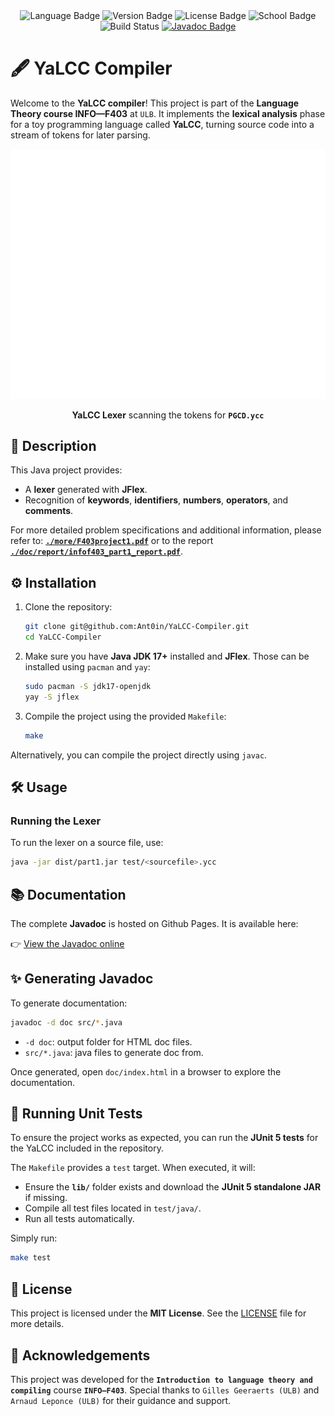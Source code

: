 <!-- markdownlint-disable MD033 MD041 MD007 -->

<!-- pretty badges -->
<div align="center">
  <img src="https://img.shields.io/badge/Language-Java-red" alt="Language Badge"/>
  <img src="https://img.shields.io/badge/Version-1.0.1-blue" alt="Version Badge">
  <img src="https://img.shields.io/badge/License-MIT-dark_green.svg" alt="License Badge"/>
  <img src="https://img.shields.io/badge/School-ULB-yellow" alt="School Badge"/>
  <img src="https://github.com/Ant0in/YaLCC-Compiler/actions/workflows/ci.yml/badge.svg" alt="Build Status"/>
  <a href="https://ant0in.github.io/YaLCC-Compiler/package-summary.html">
    <img src="https://img.shields.io/badge/Docs-Javadoc-brightgreen.svg" alt="Javadoc Badge"/>
  </a>
</div>

# 🖋️ YaLCC Compiler

Welcome to the **YaLCC compiler**! This project is part of the **Language Theory course INFO—F403** at `ULB`. It implements the **lexical analysis** phase for a toy programming language called **YaLCC**, turning source code into a stream of tokens for later parsing.

<div align="center">
  <img src="more/lexer_demo.svg" alt="lexer demo" width="600"/>
  <p><b>YaLCC Lexer</b> scanning the tokens for <b><code>PGCD.ycc</code></b></p>
</div>

## 📜 Description

This Java project provides:

- A **lexer** generated with **JFlex**.
- Recognition of **keywords**, **identifiers**, **numbers**, **operators**, and **comments**.

For more detailed problem specifications and additional information, please refer to: [**`./more/F403project1.pdf`**](more/F403project1.pdf) or to the report [**`./doc/report/infof403_part1_report.pdf`**](doc/report/infof403_part1_report.pdf).

## ⚙️ Installation

1. Clone the repository:

    ```sh
    git clone git@github.com:Ant0in/YaLCC-Compiler.git
    cd YaLCC-Compiler
    ```

2. Make sure you have **Java JDK 17+** installed and **JFlex**. Those can be installed using `pacman` and `yay`:

    ```sh
    sudo pacman -S jdk17-openjdk
    yay -S jflex
    ```

3. Compile the project using the provided `Makefile`:

    ```sh
    make
    ```

Alternatively, you can compile the project directly using `javac`.

## 🛠️ Usage

### Running the Lexer

To run the lexer on a source file, use:

```sh
java -jar dist/part1.jar test/<sourcefile>.ycc
```

## 📚 Documentation

The complete **Javadoc** is hosted on Github Pages. It is available here:

👉 [View the Javadoc online](https://ant0in.github.io/YaLCC-Compiler/)

## ✨ Generating Javadoc

To generate documentation:

```sh
javadoc -d doc src/*.java
```

- `-d doc`: output folder for HTML doc files.
- `src/*.java`: java files to generate doc from.

Once generated, open `doc/index.html` in a browser to explore the documentation.

## 🧪 Running Unit Tests

To ensure the project works as expected, you can run the **JUnit 5 tests** for the YaLCC included in the repository.

The `Makefile` provides a `test` target. When executed, it will:

- Ensure the **`lib/`** folder exists and download the **JUnit 5 standalone JAR** if missing.
- Compile all test files located in `test/java/`.
- Run all tests automatically.

Simply run:

```sh
make test
```

## 📄 License

This project is licensed under the **MIT License**. See the [LICENSE](LICENSE) file for more details.

## 🙏 Acknowledgements

This project was developed for the **`Introduction to language theory and compiling`** course **`INFO—F403`**. Special thanks to `Gilles Geeraerts (ULB)` and `Arnaud Leponce (ULB)` for their guidance and support.

